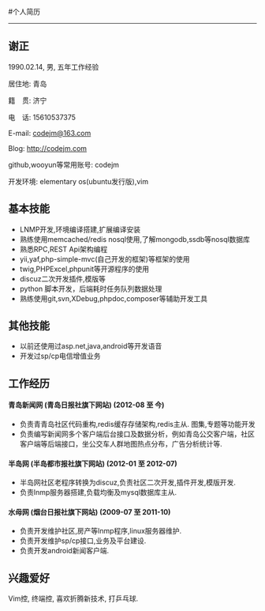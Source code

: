 #个人简历


----------


## 谢正

1990.02.14, 男, 五年工作经验

居住地: 青岛

籍　贯: 济宁

电　话: 15610537375

E-mail: codejm@163.com

Blog: http://codejm.com

github,wooyun等常用账号: codejm

开发环境: elementary os(ubuntu发行版),vim

## 基本技能

* LNMP开发,环境编译搭建,扩展编译安装
* 熟练使用memcached/redis nosql使用,了解mongodb,ssdb等nosql数据库
* 熟悉RPC,REST Api架构编程
* yii,yaf,php-simple-mvc(自己开发的框架)等框架的使用
* twig,PHPExcel,phpunit等开源程序的使用
* discuz二次开发插件,模版等
* python 脚本开发，后端耗时任务队列数据处理
* 熟练使用git,svn,XDebug,phpdoc,composer等辅助开发工具

## 其他技能

* 以前还使用过asp.net,java,android等开发语音
* 开发过sp/cp电信增值业务

## 工作经历

#### 青岛新闻网 (青岛日报社旗下网站) (2012-08 至 今)

* 负责青青岛社区代码重构,redis缓存存储架构,redis主从. 图集,专题等功能开发
* 负责编写新闻网多个客户端后台接口及数据分析，例如青岛公交客户端，社区客户端等后端接口，坐公交车人群地图热点分布，广告分析统计等.

#### 半岛网 (半岛都市报社旗下网站) (2012-01 至 2012-07)

* 半岛网社区老程序转换为discuz,负责社区二次开发,插件开发,模版开发.
* 负责lnmp服务器搭建,负载均衡及mysql数据库主从.

#### 水母网 (烟台日报社旗下网站) (2009-07 至 2011-10)

* 负责开发维护社区,房产等lnmp程序,linux服务器维护.
* 负责开发维护sp/cp接口,业务及平台建设.
* 负责开发android新闻客户端.

## 兴趣爱好

Vim控, 终端控, 喜欢折腾新技术, 打乒乓球.
